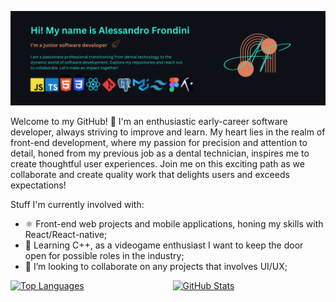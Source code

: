 ![Header](./banner-logo1.png)


Welcome to my GitHub! 🚀 I'm an enthusiastic early-career software developer, always striving to improve and learn. My heart lies in the realm of front-end development, where my passion for precision and attention to detail, honed from my previous job as a dental technician, inspires me to create thoughtful user experiences. 
Join me on this exciting path as we collaborate and create quality work that delights users and exceeds expectations!

Stuff I'm currently involved with:
- ⚛ Front-end web projects and mobile applications, honing my skills with React/React-native;
- 👾 Learning C++, as a videogame enthusiast I want to keep the door open for possible roles in the industry;
- 👯 I’m looking to collaborate on any projects that involves UI/UX;

<div style="display: flex; justify-content: space-between;">
  <a href="https://github.com/alessandro-001" style="flex: 1; margin-right: 5px;">
    <img src="https://github-readme-stats.vercel.app/api?username=alessandro-001&theme=algolia&show_icons=true" alt="Top Languages" style="height: 100%;">
  </a>
  <a href="https://github.com/alessandro-001" style="flex: 1; margin-left: 10px;">
    <img src="https://github-readme-stats.vercel.app/api/top-langs?username=alessandro-001&hide=html,scss,stylus,blade,jupyter%20notebook,python,css,shell,batchfile,dockerfile,typescript&theme=algolia&show_icons=true" alt="GitHub Stats" style="height: 100%;">
  </a>
</div>



<!--
**alessandro-001/alessandro-001** is a ✨ _special_ ✨ repository because its `README.md` (this file) appears on your GitHub profile.

Here are some ideas to get you started:

- 🔭 I’m currently working on ...
- 🌱 I’m currently learning ...
- 👯 I’m looking to collaborate on ...
- 🤔 I’m looking for help with ...
- 💬 Ask me about ...
- 📫 How to reach me: ...
- 😄 Pronouns: ...
- ⚡ Fun fact: ...
-->
